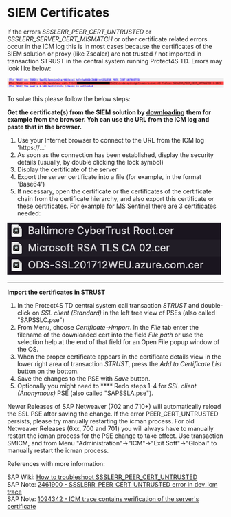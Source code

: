 # SIEM Certificates

If the errors _SSSLERR\_PEER\_CERT\_UNTRUSTED_ or _SSSLERR\_SERVER\_CERT\_MISMATCH_ or other certificate related errors occur in the ICM log this is in most cases because the certificates of the SIEM solution or proxy (like Zscaler) are not trusted / not imported in transaction STRUST in the central system running Protect4S TD. Errors may look like below:

![](<../../.gitbook/assets/image (56).png>)

To solve this please follow the below steps:

**Get the certificate(s) from the SIEM solution by** [**downloading**](https://support.shift4.com/hc/en-us/articles/360038747254-Export-an-Existing-Certificate-from-a-Web-Browser) **them for example from the browser. Yoh can use the URL from the ICM log and paste that in the browser.**

1. Use your Internet browser to connect to the URL from the ICM log 'https://...'
2. As soon as the connection has been established, display the security details (usually, by double clicking the lock symbol)
3. Display the certificate of the server
4. Export the server certificate into a file (for example, in the format 'Base64')
5. If necessary, open the certificate or the certificates of the certificate chain from the certificate hierarchy, and also export this certificate or these certificates. For example for MS Sentinel there are 3 certificates needed:

![](<../../.gitbook/assets/image (63) (1) (1).png>)

****

**Import the certificates in STRUST**

1. In the Protect4S TD central system call transaction _STRUST_ and double-click on _SSL client (Standard)_ in the left tree view of PSEs (also called "SAPSSLC.pse")
2. From Menu, choose _Certificate->Import_. In the _File_ tab enter the filename of the downloaded cert into the field _File path_ or use the selection help at the end of that field for an Open File popup window of the OS.
3. When the proper certificate appears in the certificate details view in the lower right area of transaction _STRUST_, press the _Add to Certificate List_ button on the bottom.
4. Save the changes to the PSE with _Save_ button.
5. Optionally you might need to **** Redo steps 1-4 for _SSL client (Anonymous)_ PSE (also called "SAPSSLA.pse").

Newer Releases of SAP Netweaver (702 and 710+) will automatically reload the SSL PSE after saving the change. If the error PEER\_CERT\_UNTRUSTED persists, please try manually restarting the icman process. For old Netweaver Releases (6xx, 700 and 701) you will always have to manually restart the icman process for the PSE change to take effect. Use transaction SMICM, and from Menu "Administration"->"ICM"->"Exit Soft"->"Global" to manually restart the icman process.

References with more information:

SAP Wiki: [How to troubleshoot SSSLERR\_PEER\_CERT\_UNTRUSTED](https://wiki.scn.sap.com/wiki/display/Security/Troubleshooting+Guide+-+How+to+troubleshoot+the+SSSLERR\_PEER\_CERT\_UNTRUSTED+\(peer+certificate+\(chain\)+is+not+trusted\)+issue)\
SAP Note: [2461900 - SSSLERR\_PEER\_CERT\_UNTRUSTED error in dev\_icm trace](https://launchpad.support.sap.com/#/notes/1094342)\
SAP Note: [1094342 - ICM trace contains verification of the server's certificate](https://launchpad.support.sap.com/#/notes/2461900)
